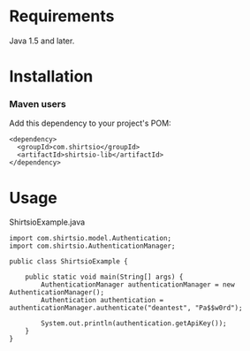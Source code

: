Requirements
============

Java 1.5 and later.

Installation
============

### Maven users

Add this dependency to your project's POM:

    <dependency>
      <groupId>com.shirtsio</groupId>
      <artifactId>shirtsio-lib</artifactId>
    </dependency>

Usage
=====

ShirtsioExample.java

    import com.shirtsio.model.Authentication;
    import com.shirtsio.AuthenticationManager;

    public class ShirtsioExample {

        public static void main(String[] args) {
            AuthenticationManager authenticationManager = new AuthenticationManager();
            Authentication authentication = authenticationManager.authenticate("deantest", "Pa$$w0rd");

            System.out.println(authentication.getApiKey());
        }
    }
